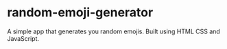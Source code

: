 # random-emoji-generator
A simple app that generates you random emojis. Built using HTML CSS and JavaScript.
